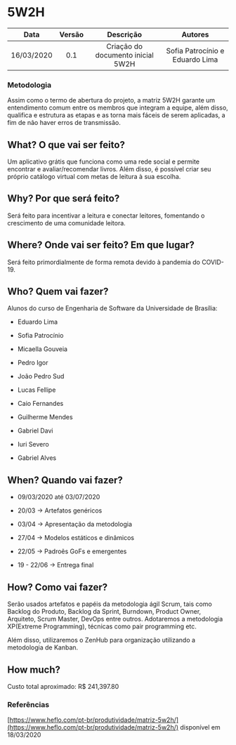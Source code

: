 # 5W2H

|    Data    | Versão |                 Descrição                 |     Autores     |
| :--------: | :----: | :---------------------------------------: | :-----------: |
| 16/03/2020 |  0.1   | Criação do documento inicial 5W2H | Sofia Patrocínio e Eduardo Lima  |


### Metodologia

Assim como o termo de abertura do projeto, a matriz 5W2H garante um entendimento comum entre os membros que integram a equipe, além disso, qualifica e estrutura as etapas e as torna mais fáceis de serem aplicadas, a fim de não haver erros de transmissão.

## What? O que vai ser feito?
    
Um aplicativo grátis que funciona como uma rede social e permite encontrar e avaliar/recomendar livros. Além disso, é possível criar seu próprio catálogo virtual com metas de leitura à sua escolha.

## Why? Por que será feito?
    
Será feito para incentivar a leitura e conectar leitores, fomentando o crescimento de uma comunidade leitora.

##  Where? Onde vai ser feito? Em que lugar?
    
Será feito primordialmente de forma remota devido à pandemia do COVID-19.

## Who? Quem vai fazer?
    
Alunos do curso de Engenharia de Software da Universidade de Brasília:

-   Eduardo Lima
    
-   Sofia Patrocínio
    
-   Micaella Gouveia
    
-   Pedro Igor
    
-   João Pedro Sud
    
-   Lucas Fellipe
    
-   Caio Fernandes
    
-   Guilherme Mendes
    
-   Gabriel Davi
    
-   Iuri Severo
    
-   Gabriel Alves
    
##  When? Quando vai fazer?
    
-   09/03/2020 até 03/07/2020
    
-   20/03 -> Artefatos genéricos
    
-   03/04 -> Apresentação da metodologia
    
-   27/04 -> Modelos estáticos e dinâmicos
    
-   22/05 -> Padroẽs GoFs e emergentes
    
-   19 - 22/06 -> Entrega final
    
## How? Como vai fazer?

Serão usados artefatos e papéis da metodologia ágil Scrum, tais como Backlog do Produto, Backlog da Sprint, Burndown, Product Owner, Arquiteto, Scrum Master, DevOps entre outros. Adotaremos a metodologia XP(Extreme Programming), técnicas como pair programming etc.

Além disso, utilizaremos o ZenHub para organização utilizando a metodologia de Kanban.

##  How much?
    
Custo total aproximado: R$ 241,397.80

### Referências
[https://www.heflo.com/pt-br/produtividade/matriz-5w2h/](https://www.heflo.com/pt-br/produtividade/matriz-5w2h/) disponível em 18/03/2020
